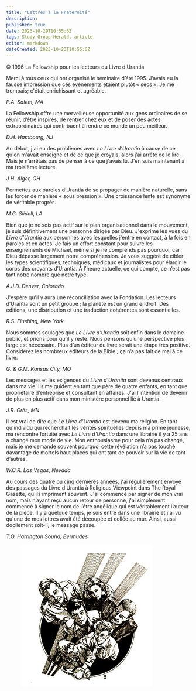 ```yaml
---
title: "Lettres à la Fraternité"
description: 
published: true
date: 2023-10-29T10:55:6Z
tags: Study Group Herald, article
editor: markdown
dateCreated: 2023-10-23T10:55:6Z
---
```


<p class="v-card v-sheet theme--light grey lighten-3 px-2">© 1996 La Fellowship pour les lecteurs du Livre d’Urantia</p>


Merci à tous ceux qui ont organisé le séminaire d’été 1995. J’avais eu la fausse impression que ces événements étaient plutôt « secs ». Je me trompais; c'était enrichissant et agréable.

_P.A._
_Salem, MA_

La Fellowship offre une merveilleuse opportunité aux gens ordinaires de se réunir, d’être inspirés, de rentrer chez eux et de poser des actes extraordinaires qui contribuent à rendre ce monde un peu meilleur.

_D.H._
_Hambourg, NJ_

Au début, j'ai eu des problèmes avec _Le Livre d’Urantia_ à cause de ce qu'on m'avait enseigné et de ce que je croyais, alors j'ai arrêté de le lire. Mais je n’arrêtais pas de penser à ce que j'avais lu. J'en suis maintenant à ma troisième lecture.

_J.H._
_Alger, OH_

Permettez aux paroles d’Urantia de se propager de manière naturelle, sans les forcer de manière « sous pression ». Une croissance lente est synonyme de véritable progrès.

_M.G._
_Slidell, LA_

Bien que je ne sois pas actif sur le plan organisationnel dans le mouvement, je suis définitivement une personne dirigée par Dieu. J'exprime les vues du _Livre d’Urantia_ aux personnes avec lesquelles j'entre en contact, à la fois en paroles et en actes. Je fais un effort constant pour suivre les enseignements de Michael, même si je ne comprends pas pourquoi, car Dieu dépasse largement notre compréhension. Je vous suggère de cibler les types scientifiques, techniques, médicaux et journalistes pour élargir le corps des croyants d’Urantia. À l’heure actuelle, ce qui compte, ce n’est pas tant notre nombre que notre type.

_A.J.D._
_Denver, Colorado_

J'espère qu'il y aura une réconciliation avec la Fondation. Les lecteurs d’Urantia sont un petit groupe ; la planète est un grand endroit. Des éditions, une distribution et une traduction cohérentes sont essentielles.

_R.S._
_Flushing, New York_

Nous sommes soulagés que _Le Livre d’Urantia_ soit enfin dans le domaine public, et prions pour qu'il y reste. Nous pensons qu’une perspective plus large est nécessaire. Plus d’un éditeur du livre serait une étape très positive. Considérez les nombreux éditeurs de la Bible ; ça n’a pas fait de mal à ce livre.

_G. & G.M._
_Kansas City, MO_

Les messages et les exigences du _Livre d’Urantia_ sont devenus centraux dans ma vie. Ils me guident en tant que père de quatre enfants, en tant que propriétaire d’entreprise et consultant en affaires. J'ai l’intention de devenir de plus en plus actif dans mon ministère personnel lié à Urantia.

_J.R._
_Grès, MN_

Il est vrai de dire que _Le Livre d’Urantia_ est devenu ma religion. En tant qu'individu qui recherchait les vérités spirituelles depuis ma prime jeunesse, ma rencontre fortuite avec _Le Livre d’Urantia_ dans une librairie il y a 25 ans a changé mon mode de vie. Mon enthousiasme pour cela n’a pas changé, mais je me demande souvent pourquoi cette révélation n’a pas touché davantage de mortels haut placés qui ont tant de pouvoir sur la vie de tant d’autres.

_W.C.R._
_Las Vegas, Nevada_


Au cours des quatre ou cinq dernières années, j'ai régulièrement envoyé des passages du Livre d’Urantia à Religious Viewpoint dans The Royal Gazette, qu'ils impriment souvent. J'ai commencé par signer de mon vrai nom, mais n’ayant reçu aucun retour de personne, j'ai simplement commencé à signer le nom de l’être angélique qui est véritablement l’auteur de la pièce. Il y a quelque temps, je suis entré dans une librairie et j'ai vu qu'une de mes lettres avait été découpée et collée au mur. Ainsi, aussi docilement soit-il, le message passe.

_T.O._
_Harrington Sound, Bermudes_

<figure id="Figure_1" class="image urantiapedia">
<img src="/image/article/Study_Group_Herald/group.jpg">
</figure>

